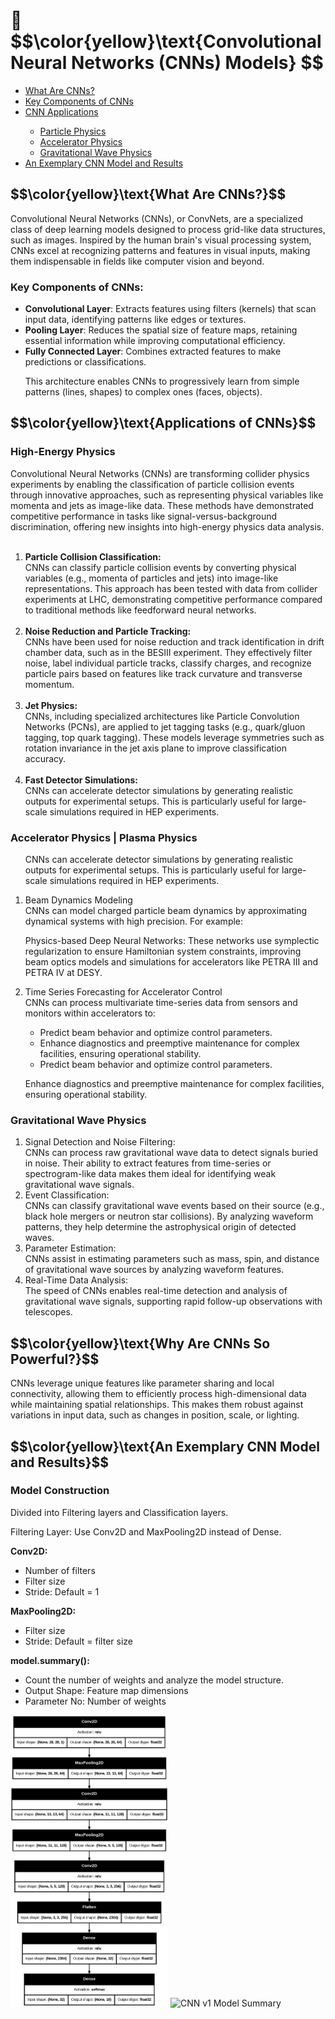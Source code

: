 
<h1> 🧠  $$\color{yellow}\text{Convolutional Neural Networks (CNNs) Models} $$</h1>
<!--h1>  🤯 🌟 </h1-->
<nav><ul>
    <li><a href="#what"> What Are CNNs? </a></li>
    <li><a href="#key"> Key Components of CNNs </a></li>
    <li><a href="#applications"> CNN Applications </a></li>
    <ul>
        <li><a href="#hep"> Particle Physics </a></li>
        <li><a href="#accelerator"> Accelerator Physics </a></li>
        <li><a href="#gravy"> Gravitational Wave Physics </a></li>
    </ul>
    <li><a href="#sample"> An Exemplary CNN Model and Results </a></li>
  </ul></nav>

<h2 id="what">$$\color{yellow}\text{What Are CNNs?}$$ </h2>
Convolutional Neural Networks (CNNs), or ConvNets, are a specialized class of deep learning models designed to process grid-like data structures, such as images. Inspired by the human brain's visual processing system, CNNs excel at recognizing patterns and features in visual inputs, making them indispensable in fields like computer vision and beyond.

<h3 id="key"> Key Components of CNNs: </h3>
<ul>
<li><b>Convolutional Layer</b>: Extracts features using filters (kernels) that scan input data, identifying patterns like edges or textures.</li>

<li><b>Pooling Layer</b>: Reduces the spatial size of feature maps, retaining essential information while improving computational efficiency.</li>

<li><b>Fully Connected Layer</b>: Combines extracted features to make predictions or classifications.</li>

This architecture enables CNNs to progressively learn from simple patterns (lines, shapes) to complex ones (faces, objects).
</ul>

<h2 id="applications">$$\color{yellow}\text{Applications of CNNs}$$</h2>

<h3 id="hep"> High-Energy Physics </h3>
Convolutional Neural Networks (CNNs) are transforming collider physics experiments by enabling the classification of particle collision events through innovative approaches, such as representing physical variables like momenta and jets as image-like data. These methods have demonstrated competitive performance in tasks like signal-versus-background discrimination, offering new insights into high-energy physics data analysis.<br><br>

<ol type="1">    
<li><b>Particle Collision Classification:</b><br>
CNNs can classify particle collision events by converting physical variables (e.g., momenta of particles and jets) into image-like representations. This approach has been tested with data from collider experiments at LHC, demonstrating competitive performance compared to traditional methods like feedforward neural networks. </li><br>
    
<li><b>Noise Reduction and Particle Tracking:</b><br>
CNNs have been used for noise reduction and track identification in drift chamber data, such as in the BESIII experiment. They effectively filter noise, label individual particle tracks, classify charges, and recognize particle pairs based on features like track curvature and transverse momentum.</li><br>

<li><b>Jet Physics:</b><br>
CNNs, including specialized architectures like Particle Convolution Networks (PCNs), are applied to jet tagging tasks (e.g., quark/gluon tagging, top quark tagging). These models leverage symmetries such as rotation invariance in the jet axis plane to improve classification accuracy. </li><br>

<li><b>Fast Detector Simulations:</b><br>
CNNs can accelerate detector simulations by generating realistic outputs for experimental setups. This is particularly useful for large-scale simulations required in HEP experiments. </li>

</ol>

<h3 id="accelerator"> Accelerator Physics | Plasma Physics </h3>
<ol type="1">
    
CNNs can accelerate detector simulations by generating realistic outputs for experimental setups. This is particularly useful for large-scale simulations required in HEP experiments.<br>

<li> Beam Dynamics Modeling </li>
CNNs can model charged particle beam dynamics by approximating dynamical systems with high precision. For example:

Physics-based Deep Neural Networks: These networks use symplectic regularization to ensure Hamiltonian system constraints, improving beam optics models and simulations for accelerators like PETRA III and PETRA IV at DESY.

<li> Time Series Forecasting for Accelerator Control </li>
CNNs can process multivariate time-series data from sensors and monitors within accelerators to:
    <Ul>
    <li>Predict beam behavior and optimize control parameters.</li>
    <li>Enhance diagnostics and preemptive maintenance for complex facilities, ensuring operational stability.</li>
    <li>Predict beam behavior and optimize control parameters.</li>
    </Ul>
    
Enhance diagnostics and preemptive maintenance for complex facilities, ensuring operational stability.
</ol>

<h3 id="gravy"> Gravitational Wave Physics </h3>
<ol type="1">

  <li> Signal Detection and Noise Filtering: </li>
       CNNs can process raw gravitational wave data to detect signals buried in noise. Their ability to extract features from time-series or spectrogram-like data makes them ideal for identifying weak gravitational wave signals.

<li> Event Classification:</li>
     CNNs can classify gravitational wave events based on their source (e.g., black hole mergers or neutron star collisions). By analyzing waveform patterns, they help determine the astrophysical origin of detected waves.

<li>Parameter Estimation:</li>
    CNNs assist in estimating parameters such as mass, spin, and distance of gravitational wave sources by analyzing waveform features.

<li>Real-Time Data Analysis:</li>
    The speed of CNNs enables real-time detection and analysis of gravitational wave signals, supporting rapid follow-up observations with telescopes.
</ol>

<h2 id="why">$$\color{yellow}\text{Why Are CNNs So Powerful?}$$</h2>
CNNs leverage unique features like parameter sharing and local connectivity, allowing them to efficiently process high-dimensional data while maintaining spatial relationships. This makes them robust against variations in input data, such as changes in position, scale, or lighting.

<!--h3>A Glimpse into the Future:</h3>
As CNNs continue to evolve, they are being integrated with other AI technologies like Generative Adversarial Networks (GANs) and Recurrent Neural Networks (RNNs), unlocking new possibilities in creative industries, autonomous systems, and beyond. <-->

<h2 id="sample">$$\color{yellow}\text{An Exemplary CNN Model and Results}$$ </h2>

<h3>Model Construction</h3>
Divided into Filtering layers and Classification layers.

Filtering Layer: Use Conv2D and MaxPooling2D instead of Dense.

<b> Conv2D: </b>
<ul>
    <li> Number of filters </li>
    <li> Filter size </li>
    <li> Stride: Default = 1 </li>
</ul>

<b> MaxPooling2D: </b>
<ul>
    <li>Filter size</li>
    <li>Stride: Default = filter size</li>
</ul>

<b>model.summary():</b>
<ul>
    <li>Count the number of weights and analyze the model structure.</li>
    <li>Output Shape: Feature map dimensions</li>
    <li>Parameter No: Number of weights </li>
</ul>

<img src="./cnn_v1_plot_model.png" alt="CNN v1 Plot Model" style="width: 50%; height: auto;">

<img src="./summary_1.png" alt="CNN v1 Model Summary" style="width: 50%; height: auto;">
